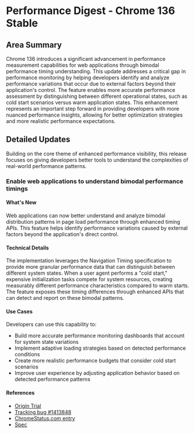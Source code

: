 # Performance Digest - Chrome 136 Stable

## Area Summary

Chrome 136 introduces a significant advancement in performance measurement capabilities for web applications through bimodal performance timing understanding. This update addresses a critical gap in performance monitoring by helping developers identify and analyze performance variations that occur due to external factors beyond their application's control. The feature enables more accurate performance assessment by distinguishing between different operational states, such as cold start scenarios versus warm application states. This enhancement represents an important step forward in providing developers with more nuanced performance insights, allowing for better optimization strategies and more realistic performance expectations.

## Detailed Updates

Building on the core theme of enhanced performance visibility, this release focuses on giving developers better tools to understand the complexities of real-world performance patterns.

### Enable web applications to understand bimodal performance timings

#### What's New
Web applications can now better understand and analyze bimodal distribution patterns in page load performance through enhanced timing APIs. This feature helps identify performance variations caused by external factors beyond the application's direct control.

#### Technical Details
The implementation leverages the Navigation Timing specification to provide more granular performance data that can distinguish between different system states. When a user agent performs a "cold start," expensive initialization tasks compete for system resources, creating measurably different performance characteristics compared to warm starts. The feature exposes these timing differences through enhanced APIs that can detect and report on these bimodal patterns.

#### Use Cases
Developers can use this capability to:
- Build more accurate performance monitoring dashboards that account for system state variations
- Implement adaptive loading strategies based on detected performance conditions
- Create more realistic performance budgets that consider cold start scenarios
- Improve user experience by adjusting application behavior based on detected performance patterns

#### References
- [Origin Trial](https://developer.chrome.com/origintrials/#/trials/active)
- [Tracking bug #1413848](https://bugs.chromium.org/p/chromium/issues/detail?id=1413848)
- [ChromeStatus.com entry](https://chromestatus.com/feature/5037395062800384)
- [Spec](https://w3c.github.io/navigation-timing/)